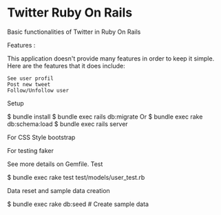 # Twitter Ruby On Rails
 Basic functionalities of Twitter in Ruby On Rails

Features :

This application doesn't provide many features in order to keep it simple. Here are the features that it does include:

    See user profil
    Post new tweet
    Follow/Unfollow user

Setup

$ bundle install
$ bundle exec rails db:migrate Or $ bundle exec rake db:schema:load
$ bundle exec rails server


For CSS Style
    bootstrap

For testing
    faker

See more details on Gemfile.
Test

$ bundle exec rake test test/models/user_test.rb

Data reset and sample data creation

$ bundle exec rake db:seed # Create sample data
